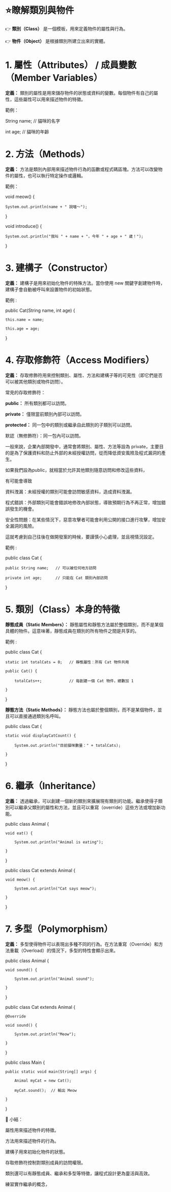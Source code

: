 # ⭐瞭解類別與物件

👉 **類別（Class）** 是一個模板，用來定義物件的屬性與行為。

👉 **物件（Object）** 是根據類別所建立出來的實體。

# 1. 屬性（Attributes） / 成員變數（Member Variables）

**定義：** 類別的屬性是用來儲存物件的狀態或資料的變數。每個物件有自己的屬性，這些屬性可以用來描述物件的特徵。

範例：

String name;   // 貓咪的名字

int age;       // 貓咪的年齡

# 2. 方法（Methods）

**定義：** 方法是類別內部用來描述物件行為的函數或程式碼區塊。方法可以改變物件的屬性，也可以執行特定操作或邏輯。

範例：

void meow() {

    System.out.println(name + " 說喵～");
    
}

void introduce() {

    System.out.println("我叫 " + name + "，今年 " + age + " 歲！");
    
}

# 3. 建構子（Constructor）

**定義：** 建構子是用來初始化物件的特殊方法。當你使用 new 關鍵字創建物件時，建構子會自動被呼叫來設置物件的初始狀態。

範例 : 

public Cat(String name, int age) {

    this.name = name;
    
    this.age = age;
    
}


# 4. 存取修飾符（Access Modifiers）

**定義：** 存取修飾符用來控制類別、屬性、方法和建構子等的可見性（即它們是否可以被其他類別或物件訪問）。

常見的存取修飾符：

**public：** 所有類別都可以訪問。

**private：** 僅限當前類別內部可以訪問。

**protected：** 同一包中的類別或繼承自此類別的子類別可以訪問。

默認（無修飾符）：同一包內可以訪問。

一般來說，企業內部開發中，通常會將類別、屬性、方法等設為 private，主要目的是為了保護資料和防止外部的未經授權訪問，從而降低資安風險及程式漏洞的產生。

如果我們設為public，就相當於允許其他類別隨意訪問和修改這些資料，

有可能會導致

資料洩漏：未經授權的類別可能會訪問敏感資料，造成資料洩漏。

程式錯誤：外部類別可能會錯誤地修改內部狀態，導致預期行為不再正常，增加錯誤發生的機會。

安全性問題：在某些情況下，惡意攻擊者可能會利用公開的接口進行攻擊，增加安全漏洞的風險。

這就考慮到自己往後在做開發案的時候，要謹慎小心處理，並且視情況設定。

範例 :

public class Cat {

    public String name;   // 可以被任何地方訪問
    
    private int age;      // 只能在 Cat 類別內部訪問
    
}

# 5. 類別（Class）本身的特徵

**靜態成員（Static Members）：** 靜態屬性和靜態方法屬於整個類別，而不是某個具體的物件。這意味著，靜態成員在類別的所有物件之間是共享的。

範例 : 

public class Cat {

    static int totalCats = 0;   // 靜態屬性：所有 Cat 物件共用
    
    public Cat() {
    
        totalCats++;            // 每創建一個 Cat 物件，總數加 1
        
    }
    
}

**靜態方法（Static Methods）：** 靜態方法也屬於整個類別，而不是某個物件，並且可以直接通過類別名呼叫。

public class Cat {

    static void displayCatCount() {
    
        System.out.println("目前貓咪數量：" + totalCats);
        
    }
    
}

# 6. 繼承（Inheritance）

**定義：** 透過繼承，可以創建一個新的類別來擴展現有類別的功能。繼承使得子類別可以繼承父類別的屬性和方法，並且可以重寫（override）這些方法或增加新功能。

public class Animal {

    void eat() {
    
        System.out.println("Animal is eating");
        
    }
    
}

public class Cat extends Animal {

    void meow() {
    
        System.out.println("Cat says meow");
        
    }
    
}

# 7. 多型（Polymorphism）

**定義：** 多型使得物件可以表現出多種不同的行為。在方法重寫（Override）和方法重載（Overload）的情況下，多型的特性會顯示出來。

public class Animal {

    void sound() {
    
        System.out.println("Animal sound");
        
    }
    
}

public class Cat extends Animal {

    @Override
    
    void sound() {
    
        System.out.println("Meow");
        
    }
    
}

public class Main {

    public static void main(String[] args) {
    
        Animal myCat = new Cat();
        
        myCat.sound();  // 輸出 Meow
        
    }
    
}

🧠 小結：

屬性用來描述物件的特徵。

方法用來描述物件的行為。

建構子用來初始化物件的狀態。

存取修飾符控制對類別成員的訪問權限。

類別還可以有靜態成員、繼承和多型等特徵，讓程式設計更為靈活與高效。


練習實作繼承的概念，

